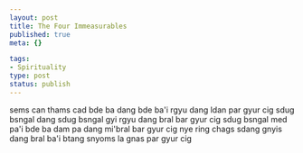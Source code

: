```yaml
--- 
layout: post
title: The Four Immeasurables
published: true
meta: {}

tags: 
- Spirituality
type: post
status: publish
---
```

sems can thams cad bde ba dang bde ba'i rgyu dang ldan par gyur cig
sdug bsngal dang sdug bsngal gyi rgyu dang bral bar gyur cig
sdug bsngal med pa'i bde ba dam pa dang mi'bral bar gyur cig
nye ring chags sdang gnyis dang bral ba'i btang snyoms la gnas par gyur cig
